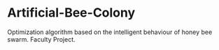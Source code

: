 # Artificial-Bee-Colony
Optimization algorithm based on the intelligent behaviour of honey bee swarm. Faculty Project.
